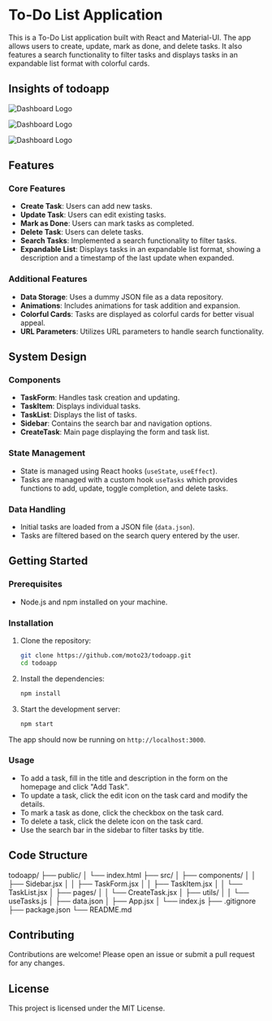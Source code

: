 # To-Do List Application

This is a To-Do List application built with React and Material-UI. The app allows users to create, update, mark as done, and delete tasks. It also features a search functionality to filter tasks and displays tasks in an expandable list format with colorful cards.

## Insights of todoapp

![Dashboard Logo](p1.png)

![Dashboard Logo](p2.png)

![Dashboard Logo](p3.png)

## Features

### Core Features
- **Create Task**: Users can add new tasks.
- **Update Task**: Users can edit existing tasks.
- **Mark as Done**: Users can mark tasks as completed.
- **Delete Task**: Users can delete tasks.
- **Search Tasks**: Implemented a search functionality to filter tasks.
- **Expandable List**: Displays tasks in an expandable list format, showing a description and a timestamp of the last update when expanded.

### Additional Features
- **Data Storage**: Uses a dummy JSON file as a data repository.
- **Animations**: Includes animations for task addition and expansion.
- **Colorful Cards**: Tasks are displayed as colorful cards for better visual appeal.
- **URL Parameters**: Utilizes URL parameters to handle search functionality.

## System Design

### Components
- **TaskForm**: Handles task creation and updating.
- **TaskItem**: Displays individual tasks.
- **TaskList**: Displays the list of tasks.
- **Sidebar**: Contains the search bar and navigation options.
- **CreateTask**: Main page displaying the form and task list.

### State Management
- State is managed using React hooks (`useState`, `useEffect`).
- Tasks are managed with a custom hook `useTasks` which provides functions to add, update, toggle completion, and delete tasks.

### Data Handling
- Initial tasks are loaded from a JSON file (`data.json`).
- Tasks are filtered based on the search query entered by the user.

## Getting Started

### Prerequisites
- Node.js and npm installed on your machine.

### Installation
1. Clone the repository:
    ```sh
    git clone https://github.com/moto23/todoapp.git
    cd todoapp
    ```

2. Install the dependencies:
    ```sh
    npm install
    ```

3. Start the development server:
    ```sh
    npm start
    ```

The app should now be running on `http://localhost:3000`.

### Usage
- To add a task, fill in the title and description in the form on the homepage and click "Add Task".
- To update a task, click the edit icon on the task card and modify the details.
- To mark a task as done, click the checkbox on the task card.
- To delete a task, click the delete icon on the task card.
- Use the search bar in the sidebar to filter tasks by title.

## Code Structure

todoapp/
├── public/
│ └── index.html
├── src/
│ ├── components/
│ │ ├── Sidebar.jsx
│ │ ├── TaskForm.jsx
│ │ ├── TaskItem.jsx
│ │ └── TaskList.jsx
│ ├── pages/
│ │ └── CreateTask.jsx
│ ├── utils/
│ │ └── useTasks.js
│ ├── data.json
│ ├── App.jsx
│ └── index.js
├── .gitignore
├── package.json
└── README.md


## Contributing
Contributions are welcome! Please open an issue or submit a pull request for any changes.

## License
This project is licensed under the MIT License.

